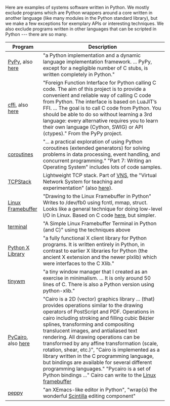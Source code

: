 
Here are examples of systems software written in Python.  We
mostly exclude programs which are Python wrappers around a core
written in another language (like many modules in the Python standard
library), but we make a few exceptions for exemplary APIs or
interesting techniques.  We also exclude programs written in other
languages that can be scripted in Python --- there are so many.

| Program | Description |
| ------- | ----------- |
| [PyPy](http://pypy.org/), also [here](http://www.aosabook.org/en/pypy.html)  | "a Python implementation and a dynamic language implementation framework. ... PyPy, except for a negligible number of C stubs, is written completely in Python." |
| [cffi](http://cffi.readthedocs.org/en/latest/index.html), also [here](http://morepypy.blogspot.com/2012/08/cffi-release-03.html) | "Foreign Function Interface for Python calling C code. The aim of this project is to provide a convenient and reliable way of calling C code from Python. The interface is based on LuaJIT’s FFI. ... The goal is to call C code from Python. You should be able to do so without learning a 3rd language: every alternative requires you to learn their own language (Cython, SWIG) or API (ctypes)."  From the PyPy project. |
| [coroutines](http://www.dabeaz.com/coroutines/) | "...  a practical exploration of using Python coroutines (extended generators) for solving problems in data processing, event handling, and concurrent programming."  "Part 7: Writing an Operating System" includes lots of code samples. |
| [TCPStack](https://github.com/dound/vns/blob/master/TCPStack.py) | Lightweight TCP stack.  Part of [VNS](http://yuba.stanford.edu/vns/), the "Virtual Network System for teaching and experimentation" (also [here](http://yuba.stanford.edu/vns/files/pub/vns_sigcse.pdf)). |
| [Linux Framebuffer](http://blog.daum.net/nskystars/2626663) | "Drawing to the Linux Framebuffer in Python" Writes to /dev/fb0 using fcntl, mmap, struct.  Looks like a general technique for doing low-level I/O in Linux.  Based on C code [here](http://doc.qt.digia.com/3.0/emb-framebuffer-howto.html), but simpler. |
| [terminal](http://blog.daum.net/nskystars/2644517) | "A Simple Linux Framebuffer Terminal in Python (and C)" using the techniques above | 
| [Python X Library](http://python-xlib.sourceforge.net/) | "a fully functional X client library for Python programs. It is written entirely in Python, in contrast to earlier X libraries for Python (the ancient X extension and the newer plxlib) which were interfaces to the C Xlib." |
| [tinywm](http://incise.org/tinywm.html) | "a tiny window manager that I created as an exercise in minimalism. ... It is only around 50 lines of C. There is also a Python version using python-xlib." |
| [PyCairo](http://www.tortall.net/mu/wiki/CairoTutorial), also [here](http://cairographics.org/pycairo/) | "Cairo is a 2D (vector) graphics library ... (that) provides operations similar to the drawing operators of PostScript and PDF. Operations in cairo including stroking and filling cubic Bézier splines, transforming and compositing translucent images, and antialiased text rendering. All drawing operations can be transformed by any affine transformation (scale, rotation, shear, etc.)", "Cairo is implemented as a library written in the C programming language, but bindings are available for several different programming languages." "Pycairo is a set of Python bindings ..." Cairo can write to the [Linux framebuffer](http://lists.cairographics.org/archives/cairo/2010-July/020378.html)|
| [peppy](http://peppy.flipturn.org/) | "an XEmacs-like editor in Python", "wrap(s) the wonderful [Scintilla](http://www.scintilla.org/) editing component" |
